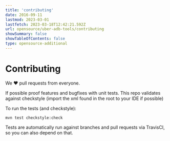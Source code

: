 ```yaml
---
title: 'contributing'
date: 2016-09-11
lastmod: 2023-03-01
lastfetch: 2023-03-18T12:42:21.592Z
url: opensource/uber-adb-tools/contributing
showSummary: false
showTableOfContents: false
type: opensource-additional
---
```

# Contributing

We ❤ pull requests from everyone.

If possible proof features and bugfixes with unit tests.
This repo validates against checkstyle (import the xml found in the root to your IDE if possible)

To run the tests (and checkstyle):

```shell
mvn test checkstyle:check
```

Tests are automatically run against branches and pull requests
via TravisCI, so you can also depend on that.